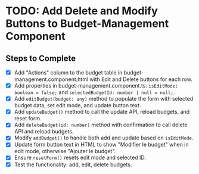 # TODO: Add Delete and Modify Buttons to Budget-Management Component

## Steps to Complete

- [x] Add "Actions" column to the budget table in budget-management.component.html with Edit and Delete buttons for each row.
- [x] Add properties in budget-management.component.ts: `isEditMode: boolean = false;` and `selectedBudgetId: number | null = null;`.
- [x] Add `editBudget(budget: any)` method to populate the form with selected budget data, set edit mode, and update button text.
- [x] Add `updateBudget()` method to call the update API, reload budgets, and reset form.
- [x] Add `deleteBudget(id: number)` method with confirmation to call delete API and reload budgets.
- [x] Modify `addBudget()` to handle both add and update based on `isEditMode`.
- [x] Update form button text in HTML to show "Modifier le budget" when in edit mode, otherwise "Ajouter le budget".
- [x] Ensure `resetForm()` resets edit mode and selected ID.
- [x] Test the functionality: add, edit, delete budgets.
